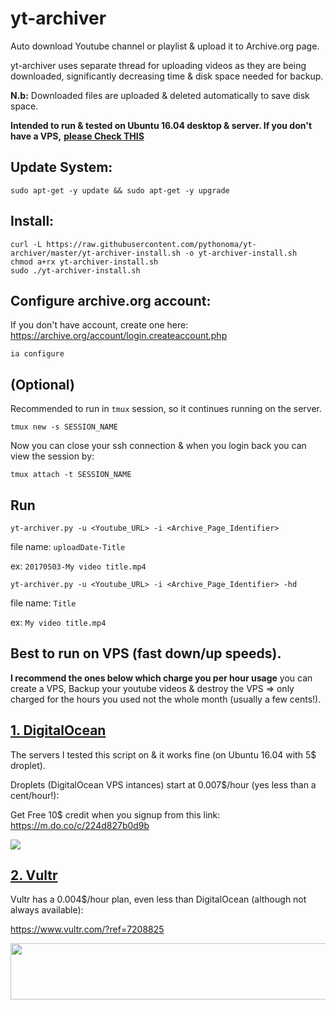 # yt-archiver

Auto download Youtube channel or playlist & upload it to Archive.org page.

yt-archiver uses separate thread for uploading videos as they are being downloaded, significantly decreasing time & disk space needed for backup.

**N.b:** Downloaded files are uploaded & deleted automatically to save disk space.

**Intended to run & tested on Ubuntu 16.04 desktop & server. If you don't have a VPS,** <a href='https://github.com/pythonoma/yt-archiver/blob/master/README.md#best-to-run-on-vps-fast-downup-speeds'>**please Check THIS**</a>


Update System:
--------------------------------------------------------------------------------
```
sudo apt-get -y update && sudo apt-get -y upgrade
```


Install:
---------------------------------------------------------------------------------
```
curl -L https://raw.githubusercontent.com/pythonoma/yt-archiver/master/yt-archiver-install.sh -o yt-archiver-install.sh
chmod a+rx yt-archiver-install.sh
sudo ./yt-archiver-install.sh
```

Configure archive.org account:
---------------------------------------------------------------------------------

If you don't have account, create one here: <a href="https://archive.org/account/login.createaccount.php" target="_blank">https://archive.org/account/login.createaccount.php</a>


```
ia configure
```


(Optional) 
---------------------------------------------------------------------------------

Recommended to run in ```tmux``` session, so it continues running on the server. 
```
tmux new -s SESSION_NAME
```
Now you can close your ssh connection & when you login back you can view the session by:
```
tmux attach -t SESSION_NAME
```


Run
---------------------------------------------------------------------------------

```
yt-archiver.py -u <Youtube_URL> -i <Archive_Page_Identifier>
```
file name: ```uploadDate-Title```

ex: ```20170503-My video title.mp4```


```
yt-archiver.py -u <Youtube_URL> -i <Archive_Page_Identifier> -hd
```
file name: ```Title```

ex: ```My video title.mp4```


Best to run on VPS (fast down/up speeds). 
----------------------------------------------------------------------------

**I recommend the ones below which charge you per hour usage**
you can create a VPS, Backup your youtube videos & destroy the VPS => only charged for the hours you used not the whole month (usually a few cents!).


<a href="https://m.do.co/c/224d827b0d9b"  target="_blank">**1. DigitalOcean**</a>
------------------------------------------------------------------------------------

The servers I tested this script on & it works fine (on Ubuntu 16.04 with 5$ droplet).

Droplets (DigitalOcean VPS intances) start at 0.007$/hour (yes less than a cent/hour!):

Get Free 10$ credit when you signup from this link: https://m.do.co/c/224d827b0d9b

<a href="https://m.do.co/c/224d827b0d9b" target="_blank"><img src="http://i.imgur.com/LVu6P6n.png"></a>


<a href="https://www.vultr.com/?ref=7208825"  target="_blank">**2. Vultr** </a>
------------------------------------------------------------------------------------
Vultr has a 0.004$/hour plan, even less than DigitalOcean (although not always available):

https://www.vultr.com/?ref=7208825

<a href="https://www.vultr.com/?ref=7208825"  target="_blank"><img src="https://www.vultr.com/media/banner_1.png" width="728" height="90"></a>


